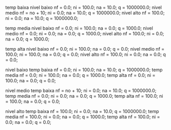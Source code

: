 temp baixa
  nivel baixo
    nf = 0.0;
    ni = 100.0;
    na = 10.0;
    q = 1000000.0;
  nivel medio
    nf = no + 10;
    ni = 0.0;
    na = 10.0;
    q = 1000000.0;
  nivel alto
    nf = 100.0;
    ni = 0.0;
    na = 10.0;
    q = 1000000.0;
  
temp media
  nivel baixo
    nf = 0.0;
    ni = 100.0;
    na = 0.0;
    q = 1000.0;
  nivel medio
    nf = 0.0;
    ni = 0.0;
    na = 0.0;
    q = 1000.0;
  nivel alto
    nf = 100.0;
    ni = 0.0;
    na = 0.0;
    q = 1000.0;

temp alta
  nivel baixo
    nf = 0.0;
    ni = 100.0;
    na = 0.0;
    q = 0.0;
  nivel medio
    nf = 100.0;
    ni = 100.0;
    na = 0.0;
    q = 0.0;
  nivel alto
    nf = 100.0;
    ni = 0.0;
    na = 0.0;
    q = 0.0;

<!-- ============ -->

nivel baixo
  temp baixa
    nf = 0.0;
    ni = 100.0;
    na = 10.0;
    q = 1000000.0;
  temp media
    nf = 0.0;
    ni = 100.0;
    na = 0.0;
    q = 1000.0;
  temp alta
    nf = 0.0;
    ni = 100.0;
    na = 0.0;
    q = 0.0;

nivel medio
  temp baixa
    nf = no + 10;
    ni = 0.0;
    na = 10.0;
    q = 1000000.0;
  temp media
    nf = 0.0;
    ni = 0.0;
    na = 0.0;
    q = 1000.0;
  temp alta
    nf = 100.0;
    ni = 100.0;
    na = 0.0;
    q = 0.0;

nivel alto
  temp baixa
    nf = 100.0;
    ni = 0.0;
    na = 10.0;
    q = 1000000.0;
  temp media
    nf = 100.0;
    ni = 0.0;
    na = 0.0;
    q = 1000.0;
  temp alta
    nf = 100.0;
    ni = 0.0;
    na = 0.0;
    q = 0.0;
